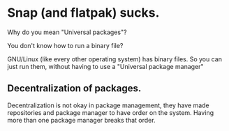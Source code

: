 # Snap (and flatpak) sucks.

Why do you mean "Universal packages"?

You don't know how to run a binary file?

GNU/Linux (like every other operating system) has binary files. So you
can just run them, without having to use a "Universal package manager"

## Decentralization of packages.

Decentralization is not okay in package management, they have made
repositories and package manager to have order on the system. Having
more than one package manager breaks that order.
